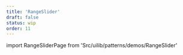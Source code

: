 ```yaml
---
title: 'RangeSlider'
draft: false
status: wip
order: 11
---
```


<!--
  ATTENTION: This file is auto generated by using "makeDemosFactory".
  Do not change the content!
-->

import RangeSliderPage from 'Src/uilib/patterns/demos/RangeSlider'

<RangeSliderPage />
